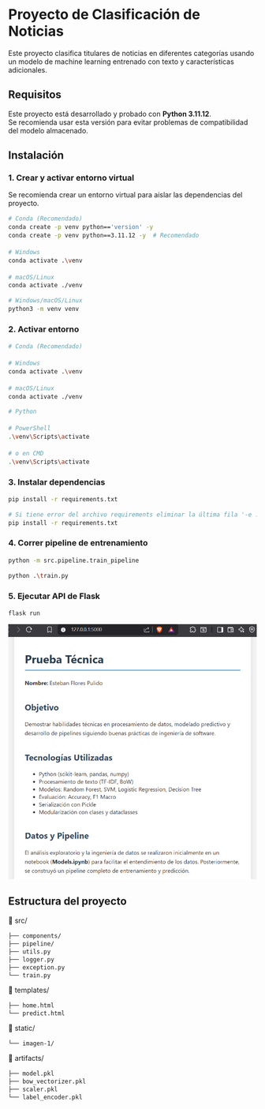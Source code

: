 # Proyecto de Clasificación de Noticias

Este proyecto clasifica titulares de noticias en diferentes categorías usando un modelo de machine learning entrenado con texto y características adicionales.

## Requisitos

Este proyecto está desarrollado y probado con **Python 3.11.12**.  
Se recomienda usar esta versión para evitar problemas de compatibilidad del modelo almacenado.

## Instalación

### 1. Crear y activar entorno virtual

Se recomienda crear un entorno virtual para aislar las dependencias del proyecto.

```bash
# Conda (Recomendado)
conda create -p venv python=='version' -y
conda create -p venv python==3.11.12 -y  # Recomendado

# Windows
conda activate .\venv

# macOS/Linux
conda activate ./venv
```

```bash
# Windows/macOS/Linux
python3 -m venv venv
```

### 2. Activar entorno

```bash
# Conda (Recomendado)

# Windows
conda activate .\venv

# macOS/Linux
conda activate ./venv
```

```bash
# Python

# PowerShell
.\venv\Scripts\activate

# o en CMD
.\venv\Scripts\activate
```

### 3. Instalar dependencias

```bash
pip install -r requirements.txt
```

```bash
# Si tiene error del archivo requirements eliminar la última fila '-e .' e intentar instalar nuevamente
pip install -r requirements.txt
```

### 4. Correr pipeline de entrenamiento

```bash
python -m src.pipeline.train_pipeline
```

```bash
python .\train.py
```

### 5. Ejecutar API de Flask

```bash
flask run
```

![Ejemplo web](static/imagenes/web.png)

## Estructura del proyecto

📁 src/

    ├── components/
    ├── pipeline/
    ├── utils.py
    ├── logger.py
    ├── exception.py
    └── train.py

📁 templates/

    ├── home.html
    └── predict.html

📁 static/

    └── imagen-1/

📁 artifacts/

    ├── model.pkl
    ├── bow_vectorizer.pkl
    ├── scaler.pkl
    └── label_encoder.pkl